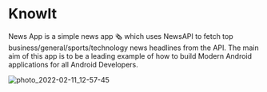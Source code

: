 # KnowIt
News App is a simple news app 🗞️ which uses NewsAPI to fetch top business/general/sports/technology news headlines from the API. The main aim of this app is to be a leading example of how to build Modern Android applications for all Android Developers.


![photo_2022-02-11_12-57-45](https://user-images.githubusercontent.com/79139277/153552409-8ad95e8b-b6f7-4f03-b21d-864bc4b65ff3.jpg)
